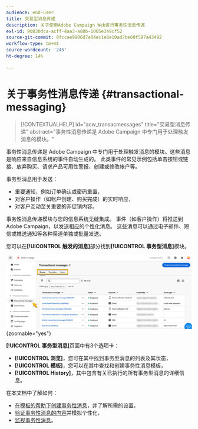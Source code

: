 ```yaml
---
audience: end-user
title: 交易型消息传递
description: 关于使用Adobe Campaign Web进行事务性消息传递
exl-id: 90830dca-acff-4aa3-a88b-1005e349cf52
source-git-commit: 8fccae9906d7a04ec1e8e10ad7be60f597a43492
workflow-type: tm+mt
source-wordcount: '245'
ht-degree: 14%

---
```


# 关于事务性消息传递 {#transactional-messaging}

>[!CONTEXTUALHELP]
>id="acw_transacmessages"
>title="交易型消息传递"
>abstract="事务性消息传递是 Adobe Campaign 中专门用于处理触发消息的模块。"

<!-- >>[!CONTEXTUALHELP]
>id="acw_transacmessages_exclusionlogs"
>title="Transactional messaging exclusion logs"
>abstract="Transactional messaging exclusion logs" -->

事务性消息传递是 Adobe Campaign 中专门用于处理触发消息的模块。这些消息是响应来自信息系统的事件自动生成的。 此类事件的常见示例包括单击按钮或链接、放弃购买、请求产品可用性警报、创建或修改帐户等。

事务型消息用于发送：

* 重要通知，例如订单确认或密码重置，
* 对客户操作（如帐户创建、购买完成）的实时响应，
* 对客户互动至关重要的非促销内容。

事务性消息传递模块与您的信息系统无缝集成。 事件（如客户操作）将推送到Adobe Campaign，以发送相应的个性化消息。 这些消息可以通过电子邮件、短信或推送通知等各种渠道单独或批量发送。

您可以在&#x200B;**[!UICONTROL 触发的消息]**&#x200B;部分找到&#x200B;**[!UICONTROL 事务型消息]**&#x200B;模块。

![](assets/transactional.png){zoomable="yes"}

**[!UICONTROL 事务型消息]**&#x200B;页面中有3个选项卡：

* **[!UICONTROL 浏览]**，您可在其中找到事务型消息的列表及其状态，
* **[!UICONTROL 模板]**，您可以在其中查找和创建事务性消息模板，
* **[!UICONTROL History]**，其中包含有关已执行的所有事务型消息的详细信息。

在本文档中了解如何：

* [在模板的帮助下创建事务性消息](create-transactional.md)，并了解所需的设置，
* [验证事务性消息的内容](validate-transactional.md)并模拟个性化，
* [监视事务性消息](monitor-transactional.md)。
